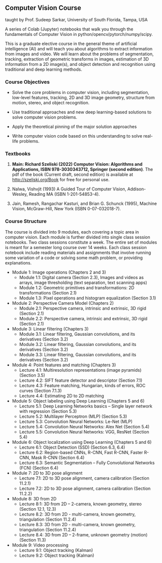 
## Computer Vision Course 

taught by Prof. Sudeep Sarkar, University of South Florida, Tampa, USA

A series of Colab (Jupyter) notebooks that walk you through the fundamentals of Computer Vision in python/opencv/pytorch/numpy/scipy. 

This is a graduate elective course in the general theme of artificial intelligence (AI) and will teach you about algorithms to extract information from images and video. We will learn about the problems of segmentation, tracking, extraction of geometric transforms in images, estimation of 3D information from a 2D image(s), and object detection and recognition using traditional and deep learning methods. 


### Course Objectives

- Solve the core problems in computer vision, including segmentation, low-level features, tracking, 2D and 3D image geometry, structure from motion, stereo, and object recognition.

- Use traditional approaches and new deep learning-based solutions to solve computer vision problems.

- Apply the theoretical pinning of the major solution approaches

- Write computer vision code based on this understanding to solve real-life problems.

### Textbooks 

1. **Main: Richard Szeliski (2022) Computer Vision: Algorithms and Applications, ISBN 978-3030343712, Springer (second edition)**. The pdf of the book (Current draft, second edition) is available at http://szeliski.org/Book for free for personal use. 

2. Nalwa, Vishvjit (1993) A Guided Tour of Computer Vision, Addison-Wesley, Reading MA (ISBN 1-201-54853-4).

3. Jain, Ramesh, Rangachar Kasturi, and Brian G. Schunck (1995), Machine Vision, McGraw-Hill, New York (ISBN 0-07-032018-7).


### Course Structure 

The course is divided into 9 modules, each covering a topic area in computer vision. Each module is further divided into single class session notebooks. Two class sessions constitute a week. The entire set of modules is meant for a semester long course over 14 weeks. Each class session notebook include reading materials and assignments that involve running some variation of a code or solving some math problem, or providing explanations.


- Module 1: Image operations (Chapters 2 and 3)
  - Module 1.1: Digital camera (Section 2.3), Images and videos as arrays, image thresholding (text separation, text scanning apps) 
  - Module 1.2: Geometric primitives and transformations: 2D transformations (Section 2.1) 
  - Module 1.3: Pixel operations and histogram equalization (Section 3.1) 
- Module 2: Perspective Camera Model (Chapters 2)
  - Module 2.1: Perspective camera, intrinsic and extrinsic, 3D rigid (Section 2.1)
  - Module 2.2: Perspective camera, intrinsic and extrinsic, 3D rigid (Section 2.1)
- Module 3: Linear filtering (Chapters 3)
  - Module 3.1: Linear filtering, Gaussian convolutions, and its derivatives (Section 3.2)
  - Module 3.2: Linear filtering, Gaussian convolutions, and its derivatives (Section 3.2)
  - Module 3.3: Linear filtering, Gaussian convolutions, and its derivatives (Section 3.2) 
- Module 4: Point features and matching (Chapters 3)
  - Lecture 4.1: Multiresolution representations (image pyramids) (Section 3.5)
  - Lecture 4.2: SIFT feature detector and descriptor (Section 7.1)
  - Lecture 4.3: Feature matching, Hungarian, kinds of errors, ROC curves (Section 7.1.3)
  - Lecture 4.4: Estimating 2D to 2D matching
- Module 5: Object labeling using Deep Learning (Chapters 5 and 6)
  - Lecture 5.1: Deep Learning Networks basics – Single layer network with regression (Section 5.3)
  - Lecture 5.2: Multilayer Perceptron (MLP) (Section 5.3)
  - Lecture 5.3: Convolution Neural Networks: Le-Net (MLP)
  - Lecture 5.4: Convolution Neural Networks: Alex Net (Section 5.4)
  - Lecture 5.5: Convolution Neural Networks: VGG, ResNet (Section 5.4)
- Module 6: Object localization using Deep Learning (Chapters 5 and 6)
  - Lecture 6.1: Object Detection (SSD) (Section 6.3, 6.4)
  - Lecture 6.2: Region-based CNNs, R-CNN, Fast R-CNN, Faster R-CNN, Mask R-CNN (Section 6.4)
  - Lecture 6.3: Semantic Segmentation – Fully Convolutional Networks (FCN) (Section 6.4)
- Module 7: 2D to 3D pose alignment
  - Lecture 7.1: 2D to 3D pose alignment, camera calibration (Section 11.2.1)
  - Lecture 7.2: 2D to 3D pose alignment, camera calibration (Section 11.2.2)
- Module 8: 3D from 2D
  - Lecture 8:1: 3D from 2D – 2-camera, known geometry, stereo (Section 12.1, 12.3)
  - Lecture 8.2: 3D from 2D - multi-camera, known geometry, triangulation (Section 11.2.4)
  - Lecture 8.3: 3D from 2D - multi-camera, known geometry, triangulation (Section 11.2.4)
  - Lecture 8.4: 3D from 2D – 2-frame, unknown geometry (motion) (Section 11.3)
- Module 9: Video processing
  - Lecture 9.1: Object tracking (Kalman)
  - Lecture 9.2: Object tracking (Kalman)
